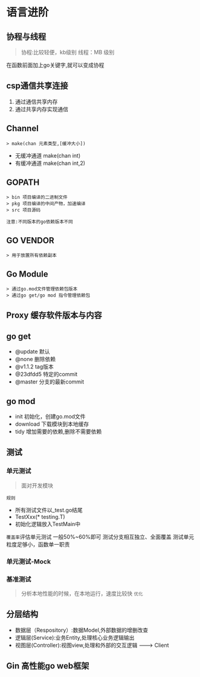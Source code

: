 # 语言进阶

## 协程与线程

 > 协程:比较轻便，kb级别
 > 线程：MB 级别

在函数前面加上go关键字,就可以变成协程

## csp通信共享连接

 1. 通过通信共享内存
 2. 通过共享内存实现通信

## Channel

    > make(chan 元素类型,[缓冲大小])

- 无缓冲通道 make(chan int)
- 有缓冲通道 make(chan int,2)

## GOPATH

    > bin 项目编译的二进制文件
    > pkg 项目编译的中间产物，加速编译
    > src 项目源码

`注意:不同版本的go依赖版本不同`

## GO VENDOR

    > 用于放置所有依赖副本

## Go Module

    > 通过go.mod文件管理依赖包版本
    > 通过go get/go mod 指令管理依赖包

## Proxy 缓存软件版本与内容

## go get

- @update 默认
- @none 删除依赖
- @v1.1.2 tag版本
- @23dfdd5 特定的commit
- @master 分支的最新commit

## go mod

- init          初始化，创建go.mod文件
- download      下载模块到本地缓存
- tidy          增加需要的依赖,删除不需要依赖

## 测试

### 单元测试

 > 面对开发模块

`规则`

- 所有测试文件以_test.go结尾
- TestXxx(* testing.T)
- 初始化逻辑放入TestMain中

`覆盖率`评估单元测试
一般50%~60%即可
测试分支相互独立、全面覆盖
测试单元粒度足够小，函数单一职责

### 单元测试-Mock

### 基准测试

 > 分析本地性能的时候，在本地运行，速度比较快
`优化`

## 分层结构

- 数据层（Respository）:数据Model,外部数据的增删改查
- 逻辑层(Service):业务Entity,处理核心业务逻辑输出
- 视图层(Controller):视图view,处理和外部的交互逻辑  --->    Client

## Gin 高性能go web框架
